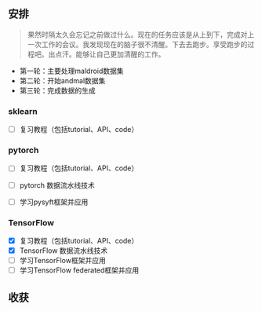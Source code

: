 ## 安排
> 果然时隔太久会忘记之前做过什么。现在的任务应该是从上到下，完成对上一次工作的会议。我发现现在的脑子很不清醒。下去去跑步。享受跑步的过程吧。出点汗。能够让自己更加清醒的工作。

* 第一轮：主要处理maldroid数据集
* 第二轮：开始andmal数据集
* 第三轮：完成数据的生成

### sklearn

- [ ] 复习教程（包括tutorial、API、code）

### pytorch

- [ ] 复习教程（包括tutorial、API、code）
- [ ] pytorch 数据流水线技术
- [ ] 学习pysyft框架并应用


### TensorFlow

- [x] 复习教程（包括tutorial、API、code）
- [x] TensorFlow 数据流水线技术
- [ ] 学习TensorFlow框架并应用
- [ ] 学习TensorFlow federated框架并应用

## 收获